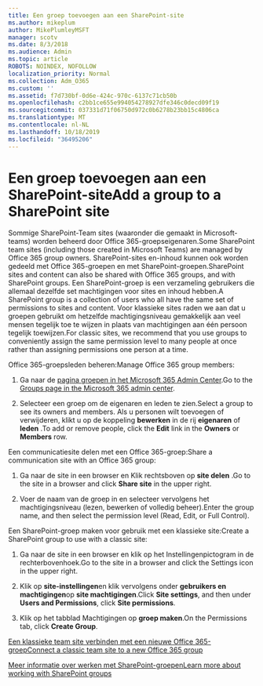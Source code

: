 ```yaml
---
title: Een groep toevoegen aan een SharePoint-site
ms.author: mikeplum
author: MikePlumleyMSFT
manager: scotv
ms.date: 8/3/2018
ms.audience: Admin
ms.topic: article
ROBOTS: NOINDEX, NOFOLLOW
localization_priority: Normal
ms.collection: Adm_O365
ms.custom: ''
ms.assetid: f7d730bf-0d6e-424c-970c-6137c71cb50b
ms.openlocfilehash: c2bb1ce655e994054278927dfe346c0decd09f19
ms.sourcegitcommit: 037331d71f06750d972c0b6278b23bb15c4806ca
ms.translationtype: MT
ms.contentlocale: nl-NL
ms.lasthandoff: 10/18/2019
ms.locfileid: "36495206"
---
```

# <a name="add-a-group-to-a-sharepoint-site"></a><span data-ttu-id="87d1d-102">Een groep toevoegen aan een SharePoint-site</span><span class="sxs-lookup"><span data-stu-id="87d1d-102">Add a group to a SharePoint site</span></span>

<span data-ttu-id="87d1d-103">Sommige SharePoint-Team sites (waaronder die gemaakt in Microsoft-teams) worden beheerd door Office 365-groepseigenaren.</span><span class="sxs-lookup"><span data-stu-id="87d1d-103">Some SharePoint team sites (including those created in Microsoft Teams) are managed by Office 365 group owners.</span></span> <span data-ttu-id="87d1d-104">SharePoint-sites en-inhoud kunnen ook worden gedeeld met Office 365-groepen en met SharePoint-groepen.</span><span class="sxs-lookup"><span data-stu-id="87d1d-104">SharePoint sites and content can also be shared with Office 365 groups, and with SharePoint groups.</span></span> <span data-ttu-id="87d1d-105">Een SharePoint-groep is een verzameling gebruikers die allemaal dezelfde set machtigingen voor sites en inhoud hebben.</span><span class="sxs-lookup"><span data-stu-id="87d1d-105">A SharePoint group is a collection of users who all have the same set of permissions to sites and content.</span></span> <span data-ttu-id="87d1d-106">Voor klassieke sites raden we aan dat u groepen gebruikt om hetzelfde machtigingsniveau gemakkelijk aan veel mensen tegelijk toe te wijzen in plaats van machtigingen aan één persoon tegelijk toewijzen.</span><span class="sxs-lookup"><span data-stu-id="87d1d-106">For classic sites, we recommend that you use groups to conveniently assign the same permission level to many people at once rather than assigning permissions one person at a time.</span></span>
  
<span data-ttu-id="87d1d-107">Office 365-groepsleden beheren:</span><span class="sxs-lookup"><span data-stu-id="87d1d-107">Manage Office 365 group members:</span></span>
  
1. <span data-ttu-id="87d1d-108">Ga naar de [pagina groepen in het Microsoft 365 Admin Center](https://portal.office.com/adminportal/home#/groups).</span><span class="sxs-lookup"><span data-stu-id="87d1d-108">Go to the [Groups page in the Microsoft 365 admin center](https://portal.office.com/adminportal/home#/groups).</span></span>
    
2. <span data-ttu-id="87d1d-109">Selecteer een groep om de eigenaren en leden te zien.</span><span class="sxs-lookup"><span data-stu-id="87d1d-109">Select a group to see its owners and members.</span></span> <span data-ttu-id="87d1d-110">Als u personen wilt toevoegen of verwijderen, klikt u op de koppeling **bewerken** in de rij **eigenaren** of **leden** .</span><span class="sxs-lookup"><span data-stu-id="87d1d-110">To add or remove people, click the **Edit** link in the **Owners** or **Members** row.</span></span> 
    
<span data-ttu-id="87d1d-111">Een communicatiesite delen met een Office 365-groep:</span><span class="sxs-lookup"><span data-stu-id="87d1d-111">Share a communication site with an Office 365 group:</span></span>
  
1. <span data-ttu-id="87d1d-112">Ga naar de site in een browser en Klik rechtsboven op **site delen** .</span><span class="sxs-lookup"><span data-stu-id="87d1d-112">Go to the site in a browser and click **Share site** in the upper right.</span></span> 
    
2. <span data-ttu-id="87d1d-113">Voer de naam van de groep in en selecteer vervolgens het machtigingsniveau (lezen, bewerken of volledig beheer).</span><span class="sxs-lookup"><span data-stu-id="87d1d-113">Enter the group name, and then select the permission level (Read, Edit, or Full Control).</span></span>
    
<span data-ttu-id="87d1d-114">Een SharePoint-groep maken voor gebruik met een klassieke site:</span><span class="sxs-lookup"><span data-stu-id="87d1d-114">Create a SharePoint group to use with a classic site:</span></span>
  
1. <span data-ttu-id="87d1d-115">Ga naar de site in een browser en klik op het Instellingenpictogram in de rechterbovenhoek.</span><span class="sxs-lookup"><span data-stu-id="87d1d-115">Go to the site in a browser and click the Settings icon in the upper right.</span></span>
    
2. <span data-ttu-id="87d1d-116">Klik op **site-instellingen**en klik vervolgens onder **gebruikers en machtigingen**op **site machtigingen**.</span><span class="sxs-lookup"><span data-stu-id="87d1d-116">Click **Site settings**, and then under **Users and Permissions**, click **Site permissions**.</span></span>
    
3. <span data-ttu-id="87d1d-117">Klik op het tabblad Machtigingen op **groep maken**.</span><span class="sxs-lookup"><span data-stu-id="87d1d-117">On the Permissions tab, click **Create Group**.</span></span>
    
[<span data-ttu-id="87d1d-118">Een klassieke team site verbinden met een nieuwe Office 365-groep</span><span class="sxs-lookup"><span data-stu-id="87d1d-118">Connect a classic team site to a new Office 365 group</span></span>](https://go.microsoft.com/fwlink/?linkid=2008654)
  
[<span data-ttu-id="87d1d-119">Meer informatie over werken met SharePoint-groepen</span><span class="sxs-lookup"><span data-stu-id="87d1d-119">Learn more about working with SharePoint groups</span></span>](https://go.microsoft.com/fwlink/?linkid=874658)
  

